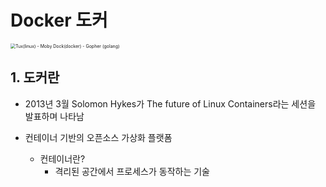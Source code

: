 # Docker 도커

<img src="https://subicura.com/assets/article_images/2017-01-19-docker-guide-for-beginners-1/animals.jpg" alt="Tux(linux) - Moby Dock(docker) - Gopher (golang)" style="zoom: 50%;" />

## 1. 도커란

* 2013년 3월 Solomon Hykes가 The future of Linux Containers라는 세션을 발표하며 나타남



* 컨테이너 기반의 오픈소스 가상화 플랫폼
  * 컨테이너란?
    * 격리된 공간에서 프로세스가 동작하는 기술